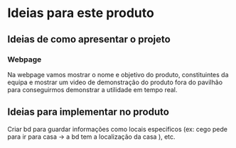 # Ideias para este produto
## Ideias de como apresentar o projeto
### Webpage
Na webpage vamos mostrar o nome e objetivo do produto, constituintes da equipa e mostrar um video de demonstração do produto fora do pavilhão para conseguirmos demonstrar a utilidade em tempo real.

## Ideias para implementar no produto
Criar bd para guardar informações como locais especificos (ex: cego pede para ir para casa -> a bd tem a localização da casa ), etc.